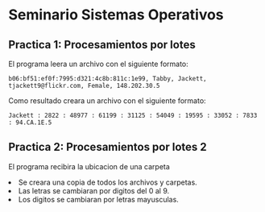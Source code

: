 # Seminario Sistemas Operativos

## Practica 1: Procesamientos por lotes

<p>
  El programa leera un archivo con el siguiente formato:
  
    b06:bf51:ef0f:7995:d321:4c8b:811c:1e99, Tabby, Jackett, tjackett9@flickr.com, Female, 148.202.30.5 
    
  Como resultado creara un archivo con el siguiente formato:
  
    Jackett : 2822 : 48977 : 61199 : 31125 : 54049 : 19595 : 33052 : 7833 : 94.CA.1E.5
</p>

## Practica 2: Procesamientos por lotes 2

<p>
  El programa recibira la ubicacion de una carpeta
  <li>
    Se creara una copia de todos los archivos y carpetas.
  </li>
  <li>
    Las letras se cambiaran por digitos del 0 al 9.
  </li>
  <li>
    Los digitos se cambiaran por letras mayusculas.
  </li>
</p>
